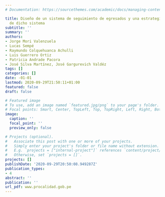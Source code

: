 ```yaml
---
# Documentation: https://sourcethemes.com/academic/docs/managing-content/

title: Diseño de un sistema de seguimiento de egresados y una estrategia para la implementación
  de dicho sistema
subtitle: ''
summary: ''
authors:
- Jorge Mori Valenzuela
- Lucas Sempé
- Raymundo Colquehuanca Achulli
- Luis Guerrero Ortiz
- Patricia Andrade Pacora
- José Silva Martínez, José Gargurevich Valdéz
tags: []
categories: []
date: -01-01
lastmod: 2020-09-29T21:50:11+01:00
featured: false
draft: false

# Featured image
# To use, add an image named `featured.jpg/png` to your page's folder.
# Focal points: Smart, Center, TopLeft, Top, TopRight, Left, Right, BottomLeft, Bottom, BottomRight.
image:
  caption: ''
  focal_point: ''
  preview_only: false

# Projects (optional).
#   Associate this post with one or more of your projects.
#   Simply enter your project's folder or file name without extension.
#   E.g. `projects = ["internal-project"]` references `content/project/deep-learning/index.md`.
#   Otherwise, set `projects = []`.
projects: []
publishDate: '2020-09-29T20:50:08.949287Z'
publication_types:
- 4
abstract: ''
publication: ''
url_pdf: www.procalidad.gob.pe
---
```

